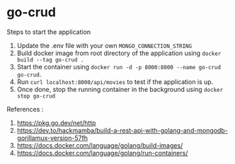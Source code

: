 # go-crud

Steps to start the application
1. Update the .env file with your own `MONGO_CONNECTION_STRING`
2. Build docker image from root directory of the application using `docker build --tag go-crud .`
3. Start the container using `docker run -d -p 8000:8000 --name go-crud go-crud`.
4. Run `curl localhost:8000/api/movies` to test if the application is up.
5. Once done, stop the running container in the background using `docker stop go-crud`

References : 
1. https://pkg.go.dev/net/http
2. https://dev.to/hackmamba/build-a-rest-api-with-golang-and-mongodb-gorillamux-version-57fh
3. https://docs.docker.com/language/golang/build-images/
4. https://docs.docker.com/language/golang/run-containers/
